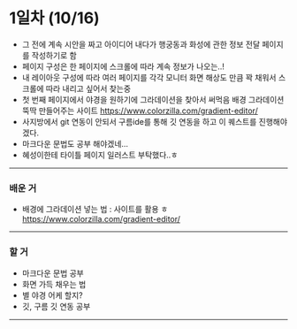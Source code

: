 # 1일차 (10/16)
- 그 전에 계속 시안을 짜고 아이디어 내다가 행궁동과 화성에 관한 정보 전달 페이지를 작성하기로 함
- 페이지 구성은 한 페이지에 스크롤에 따라 계속 정보가 나오는..!
- 내 레이아웃 구성에 따라 여러 페이지를 각각 모니터 화면 해상도 만큼 꽉 채워서 스크롤에 따라 내리고 싶어서 찾는중
- 첫 번째 페이지에서 야경을 원하기에 그라데이션을 찾아서 써먹음 배경 그라데이션 뚝딱 만들어주는 사이트 https://www.colorzilla.com/gradient-editor/
- 사지방에서 git 연동이 안되서 구름ide를 통해 깃 연동을 하고 이 퀘스트를 진행해야겠다.
- 마크다운 문법도 공부 해야겠네...
- 혜성이한테 타이틀 페이지 일러스트 부탁했다..ㅎ
---
### 배운 거
- 배경에 그라데이션 넣는 법 : 사이트를 활용 ㅎ https://www.colorzilla.com/gradient-editor/
---
### 할 거
- 마크다운 문법 공부
- 화면 가득 채우는 법
- 별 야경 어케 할지?
- 깃, 구름 깃 연동 공부
---
